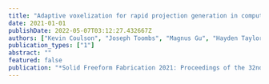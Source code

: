 ```yaml
---
title: "Adaptive voxelization for rapid projection generation in computed axial lithography"
date: 2021-01-01
publishDate: 2022-05-07T03:12:27.432667Z
authors: ["Kevin Coulson", "Joseph Toombs", "Magnus Gu", "Hayden Taylor"]
publication_types: ["1"]
abstract: ""
featured: false
publication: "*Solid Freeform Fabrication 2021: Proceedings of the 32nd Annual International*"
---
```


